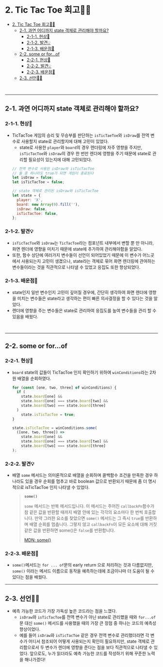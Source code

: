 # 2. Tic Tac Toe 회고🤔💭

- [2. Tic Tac Toe 회고🤔💭](#2-tic-tac-toe-회고)
  - [2-1. 과연 어디까지 state 객체로 관리해야 할까요?](#2-1-과연-어디까지-state-객체로-관리해야-할까요)
    - [2-1-1. 현상🧱](#2-1-1-현상)
    - [2-1-2. 발견💡](#2-1-2-발견)
    - [2-1-3. 배운점📝](#2-1-3-배운점)
  - [2-2. some or for...of](#2-2-some-or-forof)
    - [2-2-1. 현상🧱](#2-2-1-현상)
    - [2-2-2. 발견💡](#2-2-2-발견)
    - [2-2-3. 배운점📝](#2-2-3-배운점)
  - [2-3. 선언🧎🏻](#2-3-선언)

<br>

---

## 2-1. 과연 어디까지 state 객체로 관리해야 할까요?

### 2-1-1. 현상🧱

- TicTacToe 게임의 승리 및 무승부를 판단하는 `isTicTaeToe`와 `isDraw`를 전역 변수로 사용할지 state로 관리할지에 대해 고민이 있었다.
  - state로 사용한 `player`와 `board`의 경우 렌더링에 자주 영향을 주지만, `isTicTacToe`와 `isDraw`의 경우 한 번만 렌더에 영향을 주기 때문에 state로 관리할 필요성이 있는지에 대해 고민되었다.
  ```javascript
  // 전역 변수로 사용된 isDraw와 isTicTacToe
  // 둘 중 하나라도 true가 되면 게임이 종료된다
  let isDraw = false;
  let isTicTacToe = false;
  ```
  ```javascript
  // state 객체로 관리된 isDraw와 isTicTacToe
  let state = {
    player: 'X',
    board: new Array(9).fill(''),
    isDraw: false,
    isTicTacToe: false,
  };
  ```

### 2-1-2. 발견💡

- `isTicTacToe`와 `isDraw`는 `TicTacToe`라는 컴포넌트 내부에서 변할 뿐 만 아니라, 화면 렌더에 영향을 미치기 때문에 state에 추가하여 관리해야함을 알았다.
- 또한, 함수 상단에 여러가지 변수들이 선언이 되어있었기 때문에 이 변수가 어느곳에서 사용되는지 고민이 생겼으나, state라는 객체로 묶어 화면 렌더링에 관여하는 변수들이라는 것을 직관적으로 나타낼 수 있었고 응집도 또한 향상되었다.

### 2-1-3. 배운점📝

- state인지 일반 변수인지 고민이 깊어질 경우에, 간단히 생각하여 화면 렌더에 영향을 미치는 변수들은 state라고 생각하는 편이 빠른 의사결정을 할 수 있다는 것을 알았다.
- 렌더에 영향을 주는 변수들은 state로 관리하여 응집도를 높여 변수들을 관리 할 수 있음을 배웠다.

<br>

---

## 2-2. some or for...of

### 2-2-1. 현상🧱

- `board` state의 값들이 TicTacToe 인지 확인하기 위하여 `winConditions`라는 2차원 배열을 순회하였다.

  ```javascript
  for (const [one, two, three] of winConditions) {
    if (
      state.board[one] &&
      state.board[one] === state.board[two] &&
      state.board[two] === state.board[three]
    )
      state.isTicTacToe = true;
  }
  ```

  ```javascript
  state.isTicTacToe = winConditions.some(
    ([one, two, three]) =>
      state.board[one] &&
      state.board[one] === state.board[two] &&
      state.board[two] === state.board[three]
  );
  ```

### 2-2-2. 발견💡

- 배열 `some` 메서드는 의미론적으로 배열을 순회하며 콜백함수 조건을 만족한 경우 하나라도 있을 경우 순회를 멈추고 바로 boolean 값으로 반환되기 때문에 좀 더 명시적으로 isTicTacToe 인지 나타낼 수 있었다.

  > **`some()`**
  >
  > `some` 메서드는 반복 메서드입니다. 이 메서드는 주어진 `callbackFn`함수가 참 같은 값을 반환할 때까지 배열 안에 있는 각각의 요소마다 한 번씩 호출합니다. 만약 그러한 요소를 찾았으면 `some()` 메서드는 그 즉시 `true`를 반환하며 배열 순회를 멈춥니다. 그렇지 않고 `callbackFn`이 모든 요소에 대해 거짓같은 값을 반환하면 some()은 `false`를 반환합니다.
  >
  > [MDN: some()](https://developer.mozilla.org/ko/docs/Web/JavaScript/Reference/Global_Objects/Array/some)

### 2-2-3. 배운점📝

- `some()`메서드는 `for ... of`문의 early return 으로 처리하는 것과 다름없지만, `some()` 이라는 메서드 이름으로 동작을 예측하는데에 조금이나마 더 도움이 될 수 있다는 점을 배웠다.

---

## 2-3. 선언🧎🏻

- 예측 가능한 코드가 가장 가독성 높은 코드라는 점을 느꼈다.
  - `isDraw`와 `isTicTacToe`를 전역 변수가 아닌 state로 관리헀을 때와 `for...of`문 대신 `some()` 메서드를 사용했을 때의 가장 큰 장점 중 하나는 코드의 예측성 향상이었다.
  - 예를 들어 `isDraw`와 `isTicTacToe` 같은 경우 전역 변수로 관리했더라면 각 변수가 어디서 참조되어 어떻게 사용되는지 확인이 필요하지만, state 객체로 관리함으로서 두 변수가 렌더에 영향을 준다는 점을 보다 직관적으로 나타낼 수 있었다. 앞으로도, 누가 읽더라도 예측 가능한 코드를 작성하기 위해 꾸준한 노력을 해나가겠다!
